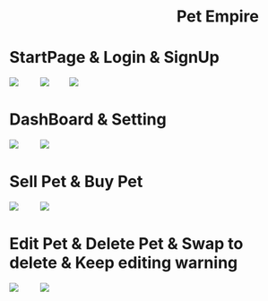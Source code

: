 # &nbsp;&nbsp;&nbsp;&nbsp;&nbsp;&nbsp;&nbsp;&nbsp;&nbsp;&nbsp;&nbsp;&nbsp;&nbsp;&nbsp;&nbsp;&nbsp;&nbsp;&nbsp;&nbsp;&nbsp;&nbsp;&nbsp;&nbsp;&nbsp;&nbsp;&nbsp;&nbsp;&nbsp;&nbsp;&nbsp;&nbsp;&nbsp;&nbsp;&nbsp;&nbsp;&nbsp;&nbsp;&nbsp;&nbsp;&nbsp;&nbsp;&nbsp;&nbsp;&nbsp; Pet Empire
# StartPage & Login & SignUp
<img src="https://media.giphy.com/media/7q5RsM6gKTk6JoEnDr/giphy.gif">&nbsp; &nbsp;&nbsp;&nbsp;&nbsp;&nbsp;&nbsp;&nbsp;&nbsp;<img src="https://media.giphy.com/media/PYzdg4RM96NqvkO19f/giphy.gif">&nbsp; &nbsp;&nbsp;&nbsp;&nbsp;&nbsp;&nbsp;
<img src="https://media.giphy.com/media/o5cqUmO0NCcLZa4sFq/giphy.gif">
# DashBoard & Setting 
<img src="https://media.giphy.com/media/dSqGbkOUgN1zB2p44l/giphy.gif">&nbsp; &nbsp;&nbsp;&nbsp;&nbsp;&nbsp;&nbsp;&nbsp;&nbsp;<img src="https://media.giphy.com/media/o0WtxrWdpN349nsFgr/giphy.gif">&nbsp; &nbsp;&nbsp;&nbsp;&nbsp;&nbsp;&nbsp;
# Sell Pet & Buy Pet
<img src="https://media.giphy.com/media/E9jz1Leek6txGEiyRA/giphy.gif">&nbsp; &nbsp;&nbsp;&nbsp;&nbsp;&nbsp;&nbsp;&nbsp;&nbsp;<img src="https://media.giphy.com/media/AmvOZNKVHgWD69F4IZ/giphy.gif">&nbsp; &nbsp;&nbsp;&nbsp;&nbsp;&nbsp;&nbsp;
# Edit Pet & Delete Pet & Swap to delete & Keep editing warning
<img src="https://media.giphy.com/media/eTphqV1r94vYuX1yku/giphy.gif">&nbsp; &nbsp;&nbsp;&nbsp;&nbsp;&nbsp;&nbsp;&nbsp;&nbsp;<img src="https://media.giphy.com/media/qnta2Bn9UI6AqgCAWb/giphy.gif">&nbsp; &nbsp;&nbsp;&nbsp;&nbsp;&nbsp;&nbsp;
